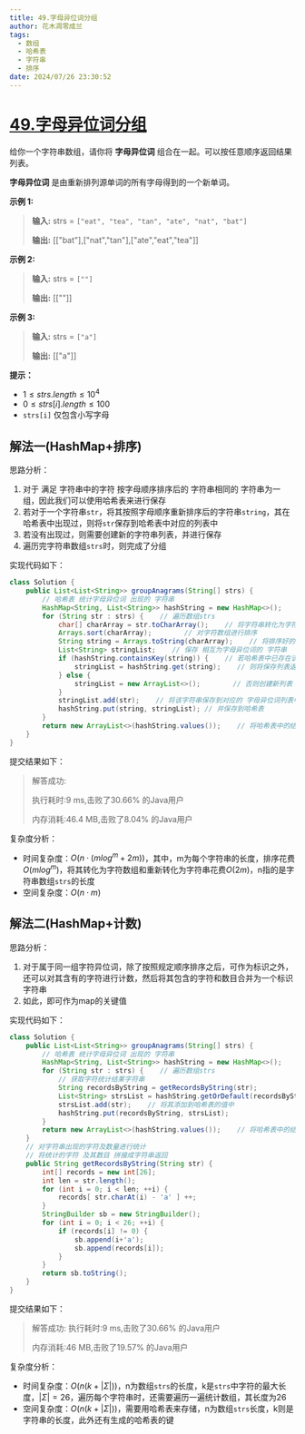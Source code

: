 ```yaml
---
title: 49.字母异位词分组
author: 花木凋零成兰
tags:
  - 数组
  - 哈希表
  - 字符串
  - 排序
date: 2024/07/26 23:30:52
---
```



# [49.字母异位词分组](https://leetcode.cn/problems/group-anagrams/description/)

给你一个字符串数组，请你将 **字母异位词** 组合在一起。可以按任意顺序返回结果列表。

**字母异位词** 是由重新排列源单词的所有字母得到的一个新单词。

**示例 1:**
> **输入:** strs = `["eat", "tea", "tan", "ate", "nat", "bat"]`
> 
> **输出:** [["bat"],["nat","tan"],["ate","eat","tea"]]

**示例 2:**
> **输入:** strs = `[""]`
> 
> **输出:** [[""]]

**示例 3:**
> **输入:** strs = `["a"]`
> 
> **输出:** [["a"]]

**提示：**

- $1 \leq strs.length \leq 10^4$
- $0 \leq strs[i].length \leq 100$
- `strs[i]` 仅包含小写字母

## 解法一(HashMap+排序)

思路分析：

1. 对于 满足 字符串中的字符 按字母顺序排序后的 字符串相同的 字符串为一组，因此我们可以使用哈希表来进行保存
2. 若对于一个字符串`str`，将其按照字母顺序重新排序后的字符串`string`，其在哈希表中出现过，则将`str`保存到哈希表中对应的列表中
3. 若没有出现过，则需要创建新的字符串列表，并进行保存
4. 遍历完字符串数组`strs`时，则完成了分组

实现代码如下：

```java
class Solution {
    public List<List<String>> groupAnagrams(String[] strs) {
        // 哈希表 统计字母异位词 出现的 字符串
        HashMap<String, List<String>> hashString = new HashMap<>();
        for (String str : strs) {    // 遍历数组strs
            char[] charArray = str.toCharArray();    // 将字符串转化为字符数组
            Arrays.sort(charArray);        // 对字符数组进行排序
            String string = Arrays.toString(charArray);    // 将排序好的字符数组转化为字符串
            List<String> stringList;    // 保存 相互为字母异位词的 字符串
            if (hashString.containsKey(string)) {    // 若哈希表中已存在该种字母异位词
                stringList = hashString.get(string);    // 则将保存列表返回
            } else {
                stringList = new ArrayList<>();        // 否则创建新列表
            }
            stringList.add(str);    // 将该字符串保存到对应的 字母异位词列表中
            hashString.put(string, stringList); // 并保存到哈希表
        }
        return new ArrayList<>(hashString.values());    // 将哈希表中的结果返回
    }
}
```

提交结果如下：

>
>解答成功:
> 
>    执行耗时:9 ms,击败了30.66% 的Java用户
> 
>    内存消耗:46.4 MB,击败了8.04% 的Java用户
> 


复杂度分析：

- 时间复杂度：$O(n \cdot (mlog^m+2m))$，其中，m为每个字符串的长度，排序花费$O(mlog^m)$，将其转化为字符数组和重新转化为字符串花费$O(2m)$，n指的是字符串数组`strs`的长度
- 空间复杂度：$O(n \cdot m)$

## 解法二(HashMap+计数)

思路分析：
1. 对于属于同一组字符异位词，除了按照规定顺序排序之后，可作为标识之外，还可以对其含有的字符进行计数，然后将其包含的字符和数目合并为一个标识字符串
2. 如此，即可作为map的关键值

实现代码如下：

```java
class Solution {
    public List<List<String>> groupAnagrams(String[] strs) {
        // 哈希表 统计字母异位词 出现的 字符串
        HashMap<String, List<String>> hashString = new HashMap<>();
        for (String str : strs) {    // 遍历数组strs
            // 获取字符统计结果字符串
            String recordsByString = getRecordsByString(str);
            List<String> strsList = hashString.getOrDefault(recordsByString, new ArrayList<>());
            strsList.add(str);    // 将其添加到哈希表的值中
            hashString.put(recordsByString, strsList);
        }
        return new ArrayList<>(hashString.values());    // 将哈希表中的结果返回
    }
    // 对字符串出现的字符及数量进行统计
    // 将统计的字符 及其数目 拼接成字符串返回
    public String getRecordsByString(String str) {
        int[] records = new int[26];
        int len = str.length();
        for (int i = 0; i < len; ++i) {
            records[ str.charAt(i) - 'a' ] ++;
        }
        StringBuilder sb = new StringBuilder();
        for (int i = 0; i < 26; ++i) {
            if (records[i] != 0) {
                sb.append(i+'a');
                sb.append(records[i]);
            }
        }
        return sb.toString();
    }
}
```

提交结果如下：

>
>解答成功:
>    执行耗时:9 ms,击败了30.66% 的Java用户
> 
>    内存消耗:46 MB,击败了19.57% 的Java用户

复杂度分析：

- 时间复杂度：$O(n(k+|Σ|))$，n为数组`strs`的长度，k是`strs`中字符的最大长度，$|Σ|=26$，遍历每个字符串时，还需要遍历一遍统计数组，其长度为26
- 空间复杂度：$O(n(k+|Σ|))$，需要用哈希表来存储，n为数组`strs`长度，k则是字符串的长度，此外还有生成的哈希表的键
